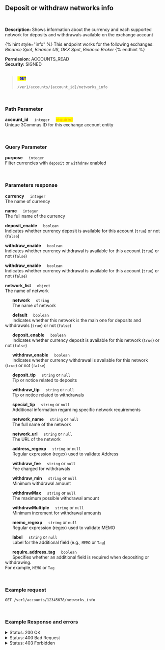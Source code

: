 ## Deposit or withdraw networks info<br>
<br>

**Description:** Shows information about the currency and each supported network for deposits and withdrawals available on the exchange account<br>

{% hint style="info" %}
This endpoint works for the following exchanges: *Binance Spot*, *Binance US*, *OKX Spot*, *Binance Broker*
{% endhint %}
<br>

**Permission:** ACCOUNTS_READ<br>
**Security:** SIGNED<br>
<br>

<blockquote>

<code><mark style="color:blue"><strong> GET </strong></mark></code>

<code>/ver1/accounts/{account_id}/networks_info</code>

</blockquote>

<br>


### Path Parameter<br>
<p>
   <strong>account_id</strong>&nbsp;&nbsp;&nbsp;&nbsp;&nbsp;<code>integer</code>&nbsp;&nbsp;&nbsp;&nbsp;&nbsp;<mark style="color:orange">required</mark><br>
   Unique 3Commas ID for this exchange account entity
</p><br>

### Query Parameter<br>
<p>
   <strong>purpose</strong>&nbsp;&nbsp;&nbsp;&nbsp;&nbsp;<code>integer</code><br>
   Filter currencies with <code>deposit</code> or <code>withdraw</code> enabled
</p>
<br>

### Parameters response<br>
<p>
   <strong>currency</strong>&nbsp;&nbsp;&nbsp;&nbsp;&nbsp;<code>integer</code><br>
   The name of currency
</p>
<p>
   <strong>name</strong>&nbsp;&nbsp;&nbsp;&nbsp;&nbsp;<code>integer</code><br>
   The full name of the currency
</p>
<p>
   <strong>deposit_enable</strong>&nbsp;&nbsp;&nbsp;&nbsp;&nbsp;<code>boolean</code><br>
   Indicates whether currency deposit is available for this account (<code>true</code>) or not (<code>false</code>)
</p>
<p>
   <strong>withdraw_enable</strong>&nbsp;&nbsp;&nbsp;&nbsp;&nbsp;<code>boolean</code><br>
   Indicates whether currency withdrawal is available for this account (<code>true</code>) or not (<code>false</code>)
</p>
<p>
   <strong>withdraw_enable</strong>&nbsp;&nbsp;&nbsp;&nbsp;&nbsp;<code>boolean</code><br>
   Indicates whether currency withdrawal is available for this account (<code>true</code>) or not (<code>false</code>)
</p>
<p>
   <strong>network_list</strong>&nbsp;&nbsp;&nbsp;&nbsp;&nbsp;<code>object</code><br>
   The name of network
</p>
<p>
   &nbsp;&nbsp;&nbsp;&nbsp;&nbsp;&nbsp;<strong>network</strong>&nbsp;&nbsp;&nbsp;&nbsp;&nbsp;<code>string</code><br>
   &nbsp;&nbsp;&nbsp;&nbsp;&nbsp;&nbsp;The name of network
</p>
<p>
   &nbsp;&nbsp;&nbsp;&nbsp;&nbsp;&nbsp;<strong>default</strong>&nbsp;&nbsp;&nbsp;&nbsp;&nbsp;<code>boolean</code><br>
   &nbsp;&nbsp;&nbsp;&nbsp;&nbsp;&nbsp;Indicates whether this network is the main one for deposits and withdrawals (<code>true</code>) or not (<code>false</code>)
</p>
<p>
   &nbsp;&nbsp;&nbsp;&nbsp;&nbsp;&nbsp;<strong>deposit_enable</strong>&nbsp;&nbsp;&nbsp;&nbsp;&nbsp;<code>boolean</code><br>
   &nbsp;&nbsp;&nbsp;&nbsp;&nbsp;&nbsp;Indicates whether currency deposit is available for this network (<code>true</code>) or not (<code>false</code>)
</p>
<p>
   &nbsp;&nbsp;&nbsp;&nbsp;&nbsp;&nbsp;<strong>withdraw_enable</strong>&nbsp;&nbsp;&nbsp;&nbsp;&nbsp;<code>boolean</code><br>
   &nbsp;&nbsp;&nbsp;&nbsp;&nbsp;&nbsp;Indicates whether currency withdrawal is available for this network (<code>true</code>) or not (<code>false</code>)
</p>
<p>
   &nbsp;&nbsp;&nbsp;&nbsp;&nbsp;&nbsp;<strong>deposit_tip</strong>&nbsp;&nbsp;&nbsp;&nbsp;&nbsp;<code>string</code> or <code>null</code><br>
   &nbsp;&nbsp;&nbsp;&nbsp;&nbsp;&nbsp;Tip or notice related to deposits
</p>
<p>
   &nbsp;&nbsp;&nbsp;&nbsp;&nbsp;&nbsp;<strong>withdraw_tip</strong>&nbsp;&nbsp;&nbsp;&nbsp;&nbsp;<code>string</code> or <code>null</code><br>
   &nbsp;&nbsp;&nbsp;&nbsp;&nbsp;&nbsp;Tip or notice related to withdrawals
</p>
<p>
   &nbsp;&nbsp;&nbsp;&nbsp;&nbsp;&nbsp;<strong>special_tip</strong>&nbsp;&nbsp;&nbsp;&nbsp;&nbsp;<code>string</code> or <code>null</code><br>
   &nbsp;&nbsp;&nbsp;&nbsp;&nbsp;&nbsp;Additional information regarding specific network requirements
</p>
<p>
   &nbsp;&nbsp;&nbsp;&nbsp;&nbsp;&nbsp;<strong>network_name</strong>&nbsp;&nbsp;&nbsp;&nbsp;&nbsp;<code>string</code> or <code>null</code><br>
   &nbsp;&nbsp;&nbsp;&nbsp;&nbsp;&nbsp;The full name of the network
</p>
<p>
   &nbsp;&nbsp;&nbsp;&nbsp;&nbsp;&nbsp;<strong>network_url</strong>&nbsp;&nbsp;&nbsp;&nbsp;&nbsp;<code>string</code> or <code>null</code><br>
   &nbsp;&nbsp;&nbsp;&nbsp;&nbsp;&nbsp;The URL of the network
</p>
<p>
   &nbsp;&nbsp;&nbsp;&nbsp;&nbsp;&nbsp;<strong>address_regexp</strong>&nbsp;&nbsp;&nbsp;&nbsp;&nbsp;<code>string</code> or <code>null</code><br>
   &nbsp;&nbsp;&nbsp;&nbsp;&nbsp;&nbsp;Regular expression (regex) used to validate Address
</p>
<p>
   &nbsp;&nbsp;&nbsp;&nbsp;&nbsp;&nbsp;<strong>withdraw_fee</strong>&nbsp;&nbsp;&nbsp;&nbsp;&nbsp;<code>string</code> or <code>null</code><br>
   &nbsp;&nbsp;&nbsp;&nbsp;&nbsp;&nbsp;Fee charged for withdrawals
</p>
<p>
   &nbsp;&nbsp;&nbsp;&nbsp;&nbsp;&nbsp;<strong>withdraw_min</strong>&nbsp;&nbsp;&nbsp;&nbsp;&nbsp;<code>string</code> or <code>null</code><br>
   &nbsp;&nbsp;&nbsp;&nbsp;&nbsp;&nbsp;Minimum withdrawal amount
</p>
<p>
   &nbsp;&nbsp;&nbsp;&nbsp;&nbsp;&nbsp;<strong>withdrawMax</strong>&nbsp;&nbsp;&nbsp;&nbsp;&nbsp;<code>string</code> or <code>null</code><br>
   &nbsp;&nbsp;&nbsp;&nbsp;&nbsp;&nbsp;The maximum possible withdrawal amount
</p>
<p>
   &nbsp;&nbsp;&nbsp;&nbsp;&nbsp;&nbsp;<strong>withdrawMultiple</strong>&nbsp;&nbsp;&nbsp;&nbsp;&nbsp;<code>string</code> or <code>null</code><br>
   &nbsp;&nbsp;&nbsp;&nbsp;&nbsp;&nbsp;Minimum increment for withdrawal amounts
</p>
<p>
   &nbsp;&nbsp;&nbsp;&nbsp;&nbsp;&nbsp;<strong>memo_regexp</strong>&nbsp;&nbsp;&nbsp;&nbsp;&nbsp;<code>string</code> or <code>null</code><br>
   &nbsp;&nbsp;&nbsp;&nbsp;&nbsp;&nbsp;Regular expression (regex) used to validate MEMO
</p>
<p>
   &nbsp;&nbsp;&nbsp;&nbsp;&nbsp;&nbsp;<strong>label</strong>&nbsp;&nbsp;&nbsp;&nbsp;&nbsp;<code>string</code> or <code>null</code><br>
   &nbsp;&nbsp;&nbsp;&nbsp;&nbsp;&nbsp;Label for the additional field (e.g., <code>MEMO</code> or <code>Tag</code>)
</p>
<p>
   &nbsp;&nbsp;&nbsp;&nbsp;&nbsp;&nbsp;<strong>require_address_tag</strong>&nbsp;&nbsp;&nbsp;&nbsp;&nbsp;<code>boolean</code><br>
   &nbsp;&nbsp;&nbsp;&nbsp;&nbsp;&nbsp;Specifies whether an additional field is required when depositing or withdrawing.<br> For example, <code>MEMO</code> or <code>Tag</code>
</p>
<br>

### Example request<br>

```
GET /ver1/accounts/12345678/networks_info
```
<br>

### Example Response and errors<br>

<details>
<summary>Status: 200 OK</summary><br>

```json

    {
        "currency": "BTC",
        "name": "Bitcoin",
        "deposit_enable": true,
        "withdraw_enable": true,
        "network_list": [
            {
                "network": "BNB",
                "default": false,
                "deposit_enable": false,
                "withdraw_enable": false,
                "deposit_tip": "Wallet Maintenance, Deposit Suspended",
                "withdraw_tip": "Wallet Maintenance, Withdrawal Suspended",
                "special_tip": "Both a MEMO and an Address are required to successfully deposit your BEP2-BTCB tokens to Binance.",
                "network_name": "BNB Beacon Chain (BEP2)",
                "network_url": null,
                "address_regexp": "^(bnb1)[0-9a-z]{38}$",
                "withdraw_fee": "0.0000093",
                "withdraw_min": "0.000019",
                "withdrawMax": "10000000000",
                "withdrawMultiple": "0.00000001",
                "memo_regexp": "^[0-9A-Za-z\\-_]{1,120}$",
                "label": "MEMO/Tag",
                "require_address_tag": false
            },
            {
                "network": "BTC",
                "default": true,
                "deposit_enable": true,
                "withdraw_enable": true,
                "deposit_tip": "",
                "withdraw_tip": "",
                "special_tip": "",
                "network_name": "Bitcoin",
                "network_url": null,
                "address_regexp": "^[13][a-km-zA-HJ-NP-Z1-9]{25,34}$|^[(bc1q)|(bc1p)][0-9A-Za-z]{37,62}$",
                "withdraw_fee": "0.0004",
                "withdraw_min": "0.0008",
                "withdrawMax": "10000000000",
                "withdrawMultiple": "0.00000001",
                "memo_regexp": "",
                "label": "",
                "require_address_tag": false
            }
        ]
    },
...
```
</details>
<details>
<summary>Status: 400 Bad Request</summary><br>

```json
{
    "error": "record_invalid",
    "error_description": "Invalid parameters",
    "error_attributes": {
        "currency": [
            "is missing"
        ],
        "network": [
            "is missing"
        ]
    }
}
```
</details>
<details>
<summary>Status: 403 Forbidden</summary><br>

```json
{
    "error": "Forbidden. Unavailable for this account."
}
```
</details>